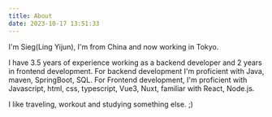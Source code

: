```yaml
---
title: About
date: 2023-10-17 13:51:33
---
```


I'm Sieg(Ling Yijun), I'm from China and now working in Tokyo.

I have 3.5 years of experience working as a backend developer and 2 years in frontend development. For backend development I'm proficient with Java, maven, SpringBoot, SQL. For Frontend development, I'm proficient with Javascript, html, css, typescript, Vue3, Nuxt, familiar with React, Node.js.

I like traveling, workout and studying something else. ;)
